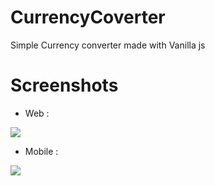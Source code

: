 # CurrencyCoverter
Simple Currency converter made with Vanilla js

# Screenshots

- Web :
<img src="https://i.ibb.co/J5YDSxc/screely-1630622699308.png" />

- Mobile :
<img src="https://i.ibb.co/P5YDngd/screely-1630622715129.png" />
